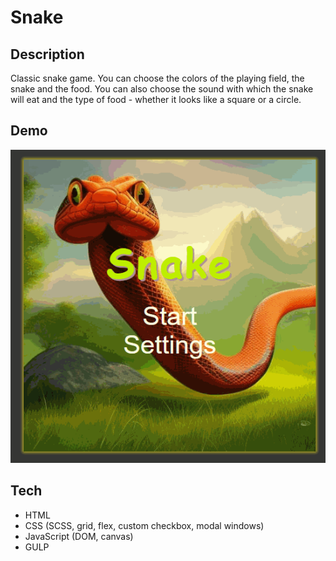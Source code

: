 # Snake

## Description
Classic snake game. You can choose the colors of the playing field, the snake and the food. You can also choose the sound with which the snake will eat and the type of food - whether it looks like a square or a circle.

## Demo
<img src="https://github.com/NathanBailie/Snake/raw/main/Snake.gif" width="510" />

## Tech
* HTML
* CSS (SCSS, grid, flex, custom checkbox, modal windows)
* JavaScript (DOM, canvas)
* GULP